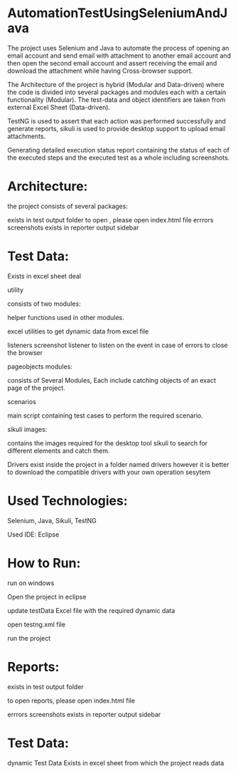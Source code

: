 # AutomationTestUsingSeleniumAndJava

The project uses Selenium and Java to automate the process of opening an email account and send email with attachment to another email account and then open the second email account and assert receiving the email and download the attachment while having Cross-browser support.

The Architecture of the project is hybrid (Modular and Data-driven) where the code is divided into several packages and modules each with a certain functionality (Modular). The test-data and object identifiers are taken from external Excel Sheet (Data-driven).

TestNG is used to assert that each action was performed successfully and generate reports, sikuli is used to provide desktop support to upload email attachments.

Generating detailed execution status report containing the status of each of the executed steps and the executed test as a whole including screenshots.

# Architecture:
the project consists of several packages:

exists in test output folder
to open , please open index.html file
errrors screenshots exists in reporter output sidebar


# Test Data:
Exists in excel sheet
deal 

utility

consists of two modules:

helper functions used in other modules.

excel utilities to get dynamic data from excel file 

listeners
screenshot listener to listen on the event in case of errors to close the browser

pageobjects modules:

consists of Several Modules, Each include catching objects of an exact page of the project.


scenarios

main script containing test cases to perform the required scenario.


sikuli images:

contains the images required for the desktop tool sikuli to search for different elements and catch them.


Drivers exist inside the project in a folder named drivers however it is better to download the compatible drivers with your own operation sesytem 

# Used Technologies:
Selenium, Java, Sikuli, TestNG

Used IDE:
Eclipse


# How to Run:

run on windows

Open the project in eclipse

update testData Excel file with the required dynamic data

open testng.xml file

run the project


# Reports:

exists in test output folder

to open reports, please open index.html file 

errrors screenshots exists in reporter output sidebar


# Test Data:

dynamic Test Data Exists in excel sheet from which the project reads data




